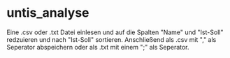 # untis_analyse
Eine .csv oder .txt Datei einlesen und auf die Spalten "Name" und "Ist-Soll" redzuieren und nach "Ist-Soll" sortieren.
Anschließend als .csv mit "," als Seperator abspeichern oder als .txt mit einem ";" als Seperator. 
